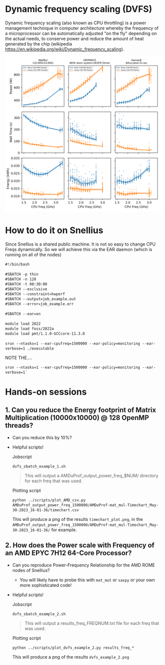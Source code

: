 # Dynamic frequency scaling (DVFS)

Dynamic frequency scaling (also known as CPU throttling) is a power management technique in computer architecture whereby the frequency of a microprocessor can be automatically adjusted "on the fly" depending on the actual needs, to conserve power and reduce the amount of heat generated by the chip (wikipedia https://en.wikipedia.org/wiki/Dynamic_frequency_scaling). 

![GOALZ1](../../images/PETvFreq_MM_GROMACS_HEMEL_v2.png)


# How to do it on Snellius

Since Snellius is a shared public machine. It is not so easy to change CPU Freqs dynamically. So we will achieve this via the EAR daemon (which is running on all of the nodes)

```
#!/bin/bash

#SBATCH -p thin
#SBATCH -n 128
#SBATCH -t 00:30:00
#SBATCH --exclusive 
#SBATCH --constraint=hwperf
#SBATCH --output=job_example.out
#SBATCH --error=job_example.err

#SBATCH --ear=on

module load 2022
module load foss/2022a
module load pmt/1.1.0-GCCcore-11.3.0

srun --ntasks=1 --ear-cpufreq=1500000 --ear-policy=monitoring --ear-verbose=1 ./executable
```
NOTE THE.... 
```
srun --ntasks=1 --ear-cpufreq=1500000 --ear-policy=monitoring --ear-verbose=1`
```

# Hands-on sessions


## 1. Can you reduce the Energy footprint of Matrix Multiplication (10000x10000) @ 128 OpenMP threads?

- Can you reduce this by 10%?

- Helpful scripts!
    
    Jobscript
    ```
    dvfs_sbatch_example_1.sh
    ```
    >This will output a AMDuProf_output_power_freq_$NUM/ directory for each freq that was used.

    Plotting script

    ```
    python ../scripts/plot_AMD_csv.py AMDuProf_output_power_freq_1500000/AMDuProf-mat_mul-Timechart_May-30-2023_16-01-36/timechart.csv
    ```
    This will produce a png of the results `timechart_plot.png`, in the `AMDuProf_output_power_freq_1500000/AMDuProf-mat_mul-Timechart_May-30-2023_16-01-36/` for example.

## 2. How does the Power scale with Frequency of an AMD EPYC 7H12 64-Core Processor?

- Can you reproduce Power-Frequency Relationship for the AMD ROME nodes of Snellius?
    - You will likely have to probe this with `mat_mut` or `saxpy` or your own more sophisticated code!
- Helpful scripts!
    
    Jobscript
    ```
    dvfs_sbatch_example_2.sh
    ```
    >This will output a results_freq_FREQNUM.txt file for each freq that was used.

    Plotting script

    ```
    python ../scripts/plot_dvfs_example_2.py results_freq_*
    ```
    This will produce a png of the results `dvfs_example_2.png`




